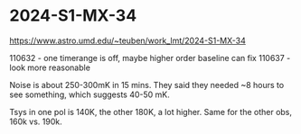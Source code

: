 # 2024-S1-MX-34

https://www.astro.umd.edu/~teuben/work_lmt/2024-S1-MX-34

110632 - one timerange is off, maybe higher order baseline can fix
110637 - look more reasonable

Noise is about 250-300mK in 15 mins. They said they needed ~8 hours to see something,
which suggests 40-50 mK.

Tsys in one pol is 140K, the other 180K, a lot higher.  Same for the other obs,  160k vs. 190k.
